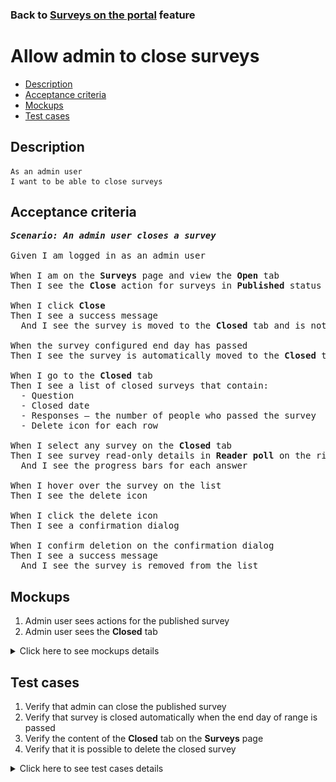 ### Back to [Surveys on the portal](../../) feature

# Allow admin to close surveys

- [Description](#description)
- [Acceptance criteria](#acceptance-criteria)
- [Mockups](#mockups)
- [Test cases](#test-cases)

## Description

    As an admin user
    I want to be able to close surveys

## Acceptance criteria

<pre>
<b><i>Scenario: An admin user closes a survey</i></b>

Given I am logged in as an admin user

When I am on the <b>Surveys</b> page and view the <b>Open</b> tab
Then I see the <b>Close</b> action for surveys in <b>Published</b> status

When I click <b>Close</b>
Then I see a success message
  And I see the survey is moved to the <b>Closed</b> tab and is not available for users

When the survey configured end day has passed
Then I see the survey is automatically moved to the <b>Closed</b> tab and is not available for users

When I go to the <b>Closed</b> tab
Then I see a list of closed surveys that contain:
  - Question
  - Closed date
  - Responses – the number of people who passed the survey
  - Delete icon for each row

When I select any survey on the <b>Closed</b> tab
Then I see survey read-only details in <b>Reader poll</b> on the right side without any action buttons
  And I see the progress bars for each answer

When I hover over the survey on the list
Then I see the delete icon

When I click the delete icon
Then I see a confirmation dialog

When I confirm deletion on the confirmation dialog
Then I see a success message
  And I see the survey is removed from the list
</pre>

## Mockups

1. Admin user sees actions for the published survey
2. Admin user sees the <b>Closed</b> tab

<details>
  <summary>Click here to see mockups details</summary>

**1. Admin user sees actions for the published survey:**

![Admin user sees actions for the published survey](/products/sport_news_portal/web_application_features/surveys/images/admin_published_actions.png)

**2. Admin user sees the Closed tab:**

![Admin user sees the Closed tab](/products/sport_news_portal/web_application_features/surveys/images/admin_surveys_closed_tab.png)

</details>

## Test cases

1. Verify that admin can close the published survey
2. Verify that survey is closed automatically when the end day of range is passed
3. Verify the content of the <b>Closed</b> tab on the <b>Surveys</b> page
4. Verify that it is possible to delete the closed survey

<details>
  <summary>Click here to see test cases details</summary>

### **#1. Verify that admin can close the published survey**

|Preconditions|Steps|Expected result
--------------|-----|----------
|- Log in with admin account</br>- Go to the <b>Surveys</b> configuration page</br>- There is a published survey|1) Select the published survey/br>2) Click the <b>Published</b> status</br>3) Select <b>Close</b> action|3) The survey is moved to the <b>Closed</b> tab. The survey is not available for users to vote|

### **#2. Verify that survey is closed automatically when the end day of range is passed**

|Preconditions|Steps|Expected result
--------------|-----|----------
|- Log in with admin account</br>- Go to the <b>Surveys</b> configuration page</br>- There is the published survey with a configured end date (mm.dd.yyyy)|1) Check when the selected date passes|1) The survey is moved to the <b>Closed</b> tab. The survey is not available for users to vote|

### **#3. Verify the content of the Closed tab on the Surveys page**

|Preconditions|Steps|Expected result
--------------|-----|----------
|- Log in with admin account</br>- Go to the <b>Surveys</b> configuration page|1) Observe the content of the <b>Closed</b> tab|1) There is a table with 3 columns:</br>- Question (text of question)</br>- Closed date</br>- Responses (amount of users who responded to the survey). When the user hovers over a row, the delete icon appears|

### **#4. Verify that it is possible to delete the closed survey**

|Preconditions|Steps|Expected result
--------------|-----|----------
|- Log in with admin account</br>- Go to the <b>Surveys</b> configuration page</br>- There is a closed survey|1) Select the closed survey</br>2) Click <b>Delete</b></br>3) Confirm on the confirmation dialog|2) The survey is removed from the <b>Closed</b> tab|

</details>
